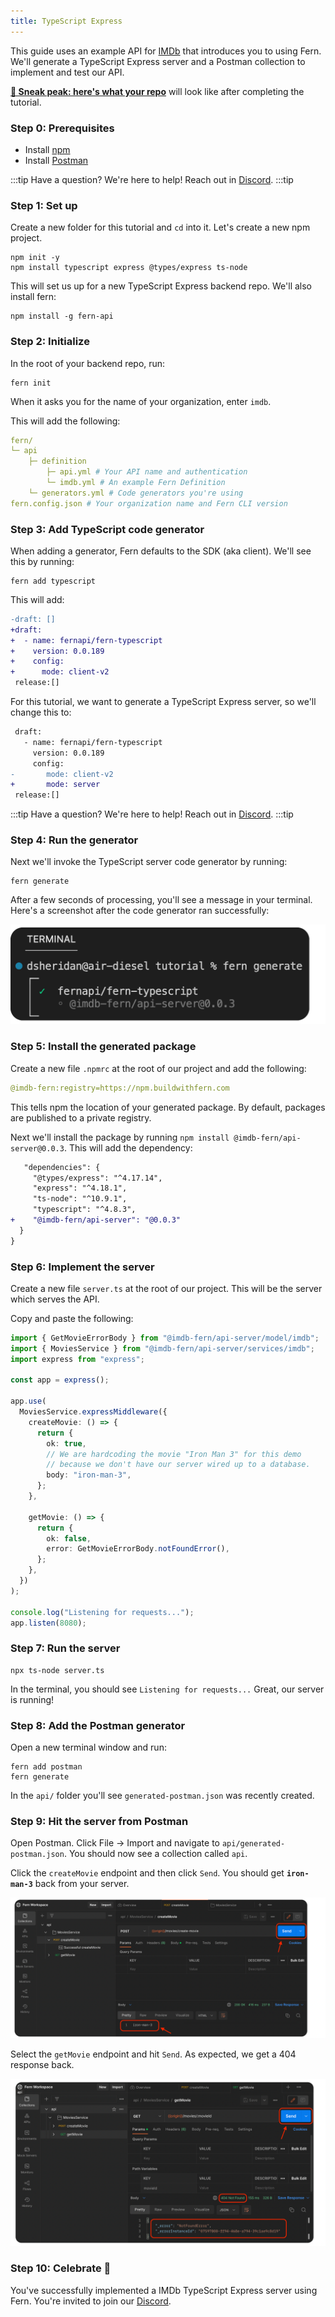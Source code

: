 ```yaml
---
title: TypeScript Express
---
```


<!-- markdownlint-disable MD040 MD010 -->

This guide uses an example API for [IMDb](https://www.imdb.com/title/tt0111161/) that introduces you to using Fern. We'll generate a TypeScript Express server and a Postman collection to implement and test our API.

[**👀 Sneak peak: here's what your repo**](https://github.com/fern-api/fern-tutorials/tree/main/express-server-tutorial) will look like after completing the tutorial.

### Step 0: Prerequisites

- Install [npm](https://docs.npmjs.com/downloading-and-installing-node-js-and-npm)
- Install [Postman](https://www.postman.com/downloads/)

:::tip Have a question?
We're here to help! Reach out in [Discord](https://discord.gg/JkkXumPzcG).
:::tip

### Step 1: Set up

Create a new folder for this tutorial and `cd` into it. Let's create a new npm project.

```
npm init -y
npm install typescript express @types/express ts-node
```

This will set us up for a new TypeScript Express backend repo. We'll also install fern:

```
npm install -g fern-api
```

### Step 2: Initialize

In the root of your backend repo, run:

```
fern init
```

When it asks you for the name of your organization, enter `imdb`.

This will add the following:

```yml
fern/
└─ api
	├─ definition
		├─ api.yml # Your API name and authentication
		└─ imdb.yml # An example Fern Definition
	└─ generators.yml # Code generators you're using
fern.config.json # Your organization name and Fern CLI version
```

### Step 3: Add TypeScript code generator

When adding a generator, Fern defaults to the SDK (aka client). We'll see this by running:

```
fern add typescript
```

This will add:

```diff title="/fern/api/generators.yml"
-draft: []
+draft:
+  - name: fernapi/fern-typescript
+    version: 0.0.189
+    config:
+      mode: client-v2
 release:[]
```

For this tutorial, we want to generate a TypeScript Express server, so we'll change this to:

```diff title="/fern/api/generators.yml"
 draft:
   - name: fernapi/fern-typescript
     version: 0.0.189
     config:
-       mode: client-v2
+       mode: server
 release:[]
```

:::tip Have a question?
We're here to help! Reach out in [Discord](https://discord.gg/JkkXumPzcG).
:::tip

### Step 4: Run the generator

Next we'll invoke the TypeScript server code generator by running:

```
fern generate
```

After a few seconds of processing, you'll see a message in your terminal. Here's a screenshot after the code generator ran successfully:

![Successful code generation](../../static/img/tutorial/generator-success.png)

### Step 5: Install the generated package

Create a new file `.npmrc` at the root of our project and add the following:

```yaml
@imdb-fern:registry=https://npm.buildwithfern.com
```

This tells npm the location of your generated package. By default, packages are published to a private registry.

Next we'll install the package by running `npm install @imdb-fern/api-server@0.0.3`. This will add the dependency:

```diff title="/package.json"
   "dependencies": {
     "@types/express": "^4.17.14",
     "express": "^4.18.1",
     "ts-node": "^10.9.1",
     "typescript": "^4.8.3",
+    "@imdb-fern/api-server": "@0.0.3"
  }
}
```

### Step 6: Implement the server

Create a new file `server.ts` at the root of our project. This will be the server which serves the API.

Copy and paste the following:

```ts title="/server.ts"
import { GetMovieErrorBody } from "@imdb-fern/api-server/model/imdb";
import { MoviesService } from "@imdb-fern/api-server/services/imdb";
import express from "express";

const app = express();

app.use(
  MoviesService.expressMiddleware({
    createMovie: () => {
      return {
        ok: true,
        // We are hardcoding the movie "Iron Man 3" for this demo
        // because we don't have our server wired up to a database.
        body: "iron-man-3",
      };
    },

    getMovie: () => {
      return {
        ok: false,
        error: GetMovieErrorBody.notFoundError(),
      };
    },
  })
);

console.log("Listening for requests...");
app.listen(8080);
```

### Step 7: Run the server

```
npx ts-node server.ts
```

In the terminal, you should see `Listening for requests...` Great, our server is running!

### Step 8: Add the Postman generator

Open a new terminal window and run:

```
fern add postman
fern generate
```

In the `api/` folder you'll see `generated-postman.json` was recently created.

### Step 9: Hit the server from Postman

Open Postman. Click File -> Import and navigate to `api/generated-postman.json`. You should now see a collection called `api`.

Click the `createMovie` endpoint and then click `Send`. You should get **`iron-man-3`** back from your server.

![createMovie-postman](../../static/img/tutorial/createMovie-postman.png)

Select the `getMovie` endpoint and hit `Send`. As expected, we get a 404 response back.

![getMovie-postman](../../static/img/tutorial/getMovie-postman.png)

### Step 10: Celebrate 🎉

You've successfully implemented a IMDb TypeScript Express server using Fern. You're invited to join our [Discord](https://discord.gg/JkkXumPzcG).
